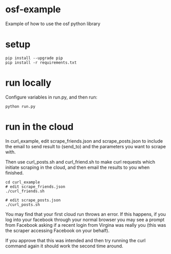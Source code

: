 # osf-example

Example of how to use the osf python library

# setup

```
pip install --upgrade pip
pip install -r requirements.txt
```


# run locally

Configure variables in run.py, and then run:
```
python run.py
```

# run in the cloud

In curl_example, edit scrape_friends.json and scrape_posts.json to include the email to send result to (send_to)
and the parameters you want to scrape with.

Then use curl_posts.sh and curl_friend.sh to make curl requests which initiate scraping in the cloud,
and then email the results to you when finished.
```
cd curl_example
# edit scrape_friends.json
./curl_friends.sh

# edit scrape_posts.json
./curl_posts.sh 
```

You may find that your first cloud run throws an error. If this happens, if you log into your facebook
through your normal browser you may see a prompt from Facebook asking if a recent login from Virgina
was really you (this was the scraper accessing Facebook on your behalf). 

If you approve that this was intended and then try running the curl command again it should work the second time around.

